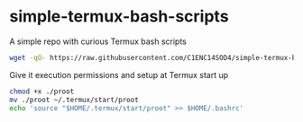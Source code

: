 # simple-termux-bash-scripts
A simple repo with curious Termux bash scripts

```sh
wget -qO- https://raw.githubusercontent.com/C1ENC14SOD4/simple-termux-bash-scripts/refs/heads/main/proot > ./proot
```

Give it execution permissions and setup at Termux start up

```bash
chmod +x ./proot
mv ./proot ~/.termux/start/proot
echo 'source "$HOME/.termux/start/proot" >> $HOME/.bashrc'
```
